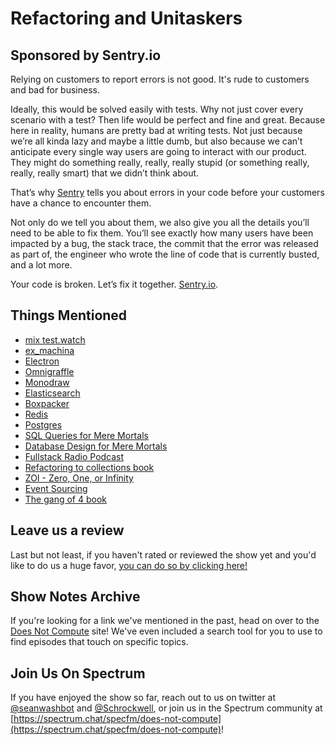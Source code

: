 # Refactoring and Unitaskers

## Sponsored by Sentry.io

Relying on customers to report errors is not good. It's rude to customers and bad for business.

Ideally, this would be solved easily with tests. Why not just cover every scenario with a test? Then life would be perfect and fine and great. Because here in reality, humans are pretty bad at writing tests. Not just because we’re all kinda lazy and maybe a little dumb, but also because we can’t anticipate every single way users are going to interact with our product. They might do something really, really, really stupid (or something really, really, really smart) that we didn’t think about.

That’s why [Sentry](https://www.sentry.io) tells you about errors in your code before your customers have a chance to encounter them.

Not only do we tell you about them, we also give you all the details you’ll need to be able to fix them. You’ll see exactly how many users have been impacted by a bug, the stack trace, the commit that the error was released as part of, the engineer who wrote the line of code that is currently busted, and a lot more.

Your code is broken. Let’s fix it together. [Sentry.io](https://www.sentry.io).

## Things Mentioned

- [mix test.watch](https://github.com/lpil/mix-test.watch)
- [ex_machina](https://github.com/thoughtbot/ex_machina)
- [Electron](https://electronjs.org/)
- [Omnigraffle](https://www.omnigroup.com/omnigraffle/)
- [Monodraw](https://monodraw.helftone.com/)
- [Elasticsearch](https://www.elastic.co/products/elasticsearch)
- [Boxpacker](http://www.boxpacker.io/en/stable/)
- [Redis](https://redis.io/)
- [Postgres](https://www.postgresql.org/)
- [SQL Queries for Mere Mortals](https://www.amazon.com/SQL-Queries-Mere-Mortals-Hands/dp/0321992474)
- [Database Design for Mere Mortals](https://www.amazon.com/Database-Design-Mere-Mortals-Hands/dp/0201752840)
- [Fullstack Radio Podcast](http://www.fullstackradio.com/)
- [Refactoring to collections book](https://adamwathan.me/refactoring-to-collections/)
- [ZOI - Zero, One, or Infinity](https://en.wikipedia.org/wiki/Zero_one_infinity_rule)
- [Event Sourcing](https://martinfowler.com/eaaDev/EventSourcing.html)
- [The gang of 4 book](https://www.amazon.com/Design-Patterns-Object-Oriented-Addison-Wesley-Professional-ebook/dp/B000SEIBB8)

## Leave us a review

Last but not least, if you haven't rated or reviewed the show yet and you'd like to do us a huge favor, [you can do so by clicking here!](https://itunes.apple.com/us/podcast/does-not-compute/id1048731980?mt=2)

## Show Notes Archive

If you're looking for a link we've mentioned in the past, head on over to the [Does Not Compute](https://dnc.show) site! We've even included a search tool for you to use to find episodes that touch on specific topics.

## Join Us On Spectrum

If you have enjoyed the show so far, reach out to us on twitter at [@seanwashbot](https://twitter.com/seanwashbot) and [@Schrockwell](https://twitter.com/schrockwell), or join us in the Spectrum community at [https://spectrum.chat/specfm/does-not-compute](https://spectrum.chat/specfm/does-not-compute)!
